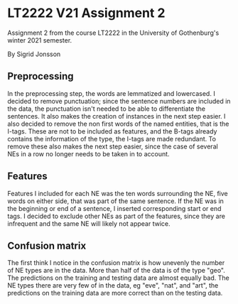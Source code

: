 # LT2222 V21 Assignment 2

Assignment 2 from the course LT2222 in the University of Gothenburg's winter 2021 semester.

By Sigrid Jonsson


## Preprocessing

In the preprocessing step, the words are lemmatized and lowercased. I decided to remove punctuation; since the sentence numbers are included in the data, the punctuation isn't needed to be able to differentiate the sentences. It also makes the creation of instances in the next step easier.
I also decided to remove the non first words of the named entities, that is the I-tags. These are not to be included as features, and the B-tags already contains the information of the type, the I-tags are made redundant. To remove these also makes the next step easier, since the case of several NEs in a row no longer needs to be taken in to account.


## Features

Features I included for each NE was the ten words surrounding the NE, five words on either side, that was part of the same sentence. If the NE was in the beginning or end of a sentence, I inserted corresponding start or end tags. I decided to exclude other NEs as part of the features, since they are infrequent and the same NE will likely not appear twice. 


## Confusion matrix

The first think I notice in the confusion matrix is how unevenly the number of NE types are in the data. More than half of the data is of the type "geo". 
The predictions on the training and testing data are almost equally bad. The NE types there are very few of in the data, eg "eve", "nat", and "art", the predictions on the training data are more correct than on the testing data.